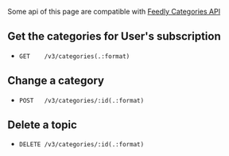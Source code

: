 Some api of this page are compatible with [Feedly Categories API](https://developer.feedly.com/v3/categories/)


## Get the categories for User's subscription

- `GET    /v3/categories(.:format)`


## Change a category

- `POST   /v3/categories/:id(.:format)`

## Delete a topic

- `DELETE /v3/categories/:id(.:format)`
